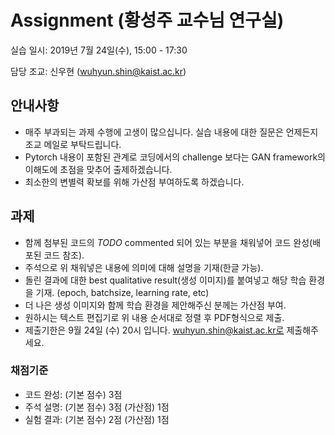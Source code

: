 # Assignment (황성주 교수님 연구실)

실습 일시: 2019년 7월 24일(수), 15:00 - 17:30

담당 조교: 신우현 (wuhyun.shin@kaist.ac.kr)

## 안내사항
* 매주 부과되는 과제 수행에 고생이 많으십니다. 실습 내용에 대한 질문은 언제든지 조교 메일로 부탁드립니다.
* Pytorch 내용이 포함된 관계로 코딩에서의 challenge 보다는 GAN framework의 이해도에 초점을 맞추어 출제하겠습니다.
* 최소한의 변별력 확보를 위해 가산점 부여하도록 하겠습니다.

## 과제

* 함께 첨부된 코드의 *TODO* commented 되어 있는 부분을 채워넣어 코드 완성(배포된 코드 참조).
* 주석으로 위 채워넣은 내용에 의미에 대해 설명을 기재(한글 가능).
* 돌린 결과에 대한 best qualitative result(생성 이미지)를 붙여넣고 해당 학습 환경을 기재. (epoch, batchsize, learning rate, etc)
* 더 나은 생성 이미지와 함께 학습 환경을 제안해주신 분께는 가산점 부여.
* 원하시는 텍스트 편집기로 위 내용 순서대로 정렬 후 PDF형식으로 제출.
* 제출기한은 9월 24일 (수) 20시 입니다. wuhyun.shin@kaist.ac.kr로 제출해주세요.


### 채점기준
* 코드 완성: (기본 점수) 3점
* 주석 설명: (기본 점수) 3점 (가산점) 1점
* 실험 결과: (기본 점수) 2점 (가산점) 1점
